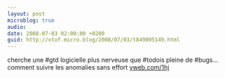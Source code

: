 ```yaml
---
layout: post
microblog: true
audio: 
date: 2008-07-03 02:00:00 +0200
guid: http://xtof.micro.blog/2008/07/03/t849005149.html
---
```

cherche une #gtd logicielle plus nerveuse que #todois pleine de #bugs... comment suivre les anomalies sans effort [yweb.com/1hj](http://yweb.com/1hj)
